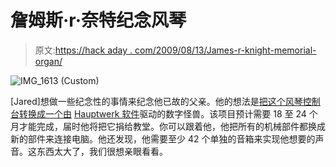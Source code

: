 # 詹姆斯·r·奈特纪念风琴

> 原文:[https://hack aday . com/2009/08/13/James-r-knight-memorial-organ/](https://hackaday.com/2009/08/13/james-r-knight-memorial-organ/)

![IMG_1613 (Custom)](../Images/c6a888e77c9edf065b7d096ec5d04f88.png "IMG_1613 (Custom)")

[Jared]想做一些纪念性的事情来纪念他已故的父亲。他的想法是[把这个风琴控制台转换成一个由](http://homepage.mac.com/clintonk/iblog/B505170200/index.html) [Hauptwerk 软件](http://www.hauptwerk.co.uk/)驱动的数字怪兽。该项目预计需要 18 至 24 个月才能完成，届时他将把它捐给教堂。你可以跟着他，他把所有的机械部件都换成新的部件来连接电脑。他还发现，他需要至少 42 个单独的音箱来实现他想要的声音。这东西太大了，我们很想亲眼看看。